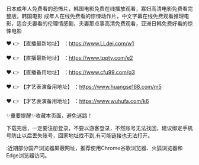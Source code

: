 日本成年人免费看的恐怖片，韩国电影免费在线播放观看，寡妇高清电影免费看完整版，韩国电影
成年人在线免费看的惊悚动作片，中文字幕在线免费观看推理电影，适合夫妻看的伦理情感剧，夫妻那点事高清免费观看，亚洲日韩免费好看的惊悚电影

❤️ 👉 【直播最新地址】 ：https://www.LLdei.com/w1

❤️ 👉 【直播最新地址】 ：https://www.tppty.com/e2

❤️ 👉 【直播备用地址】 ：https://www.cfu99.com/q3

❤️ 👉 【才艺表演备用地址】 ：https://www.huangse168.com/m5

❤️ 👉 【才艺表演备用地址】 ：https://www.wuhufa.com/k6

✨重要提醒✨收藏本页面，避免迷路！

下载完后，一定要注册登录，不要以游客登录，不然账号无法找回，建议绑定手机号防止以后丢失账号，回家地址找不到,有可能链接也无法打开。

:近期部分国产浏览器屏蔽网址，推荐使用Chrome谷歌浏览器、火狐浏览器和Edge浏览器访问。
